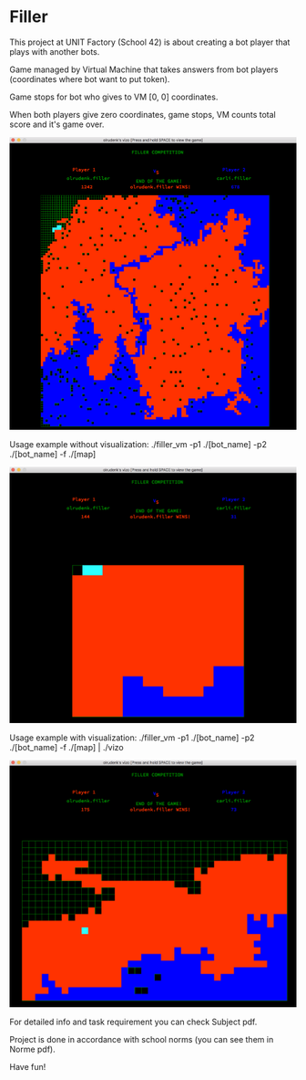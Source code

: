 # Filler
This project at UNIT Factory (School 42) is about creating a bot player that plays with another bots.

Game managed by Virtual Machine that takes answers from bot players (coordinates where bot want to put token).

Game stops for bot who gives to VM [0, 0] coordinates.

When both players give zero coordinates, game stops, VM counts total score and it's game over.

![alt text](https://github.com/oleksiirude/Filler/blob/master/img/map02.png)

Usage example without visualization: ./filler_vm -p1 ./[bot_name] -p2 ./[bot_name] -f ./[map]

![alt text](https://github.com/oleksiirude/Filler/blob/master/img/map00.png)

Usage example with visualization: ./filler_vm -p1 ./[bot_name] -p2 ./[bot_name] -f ./[map] | ./vizo

![alt text](https://github.com/oleksiirude/Filler/blob/master/img/map01.png)

For detailed info and task requirement you can check Subject pdf.

Project is done in accordance with school norms (you can see them in Norme pdf).

Have fun!
